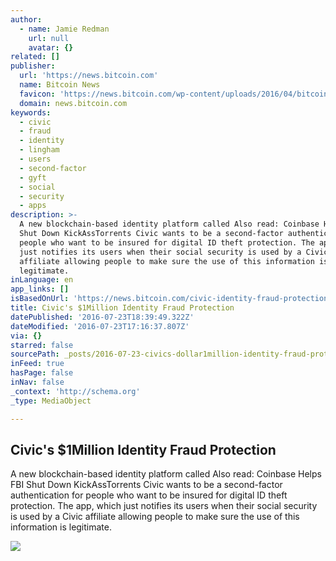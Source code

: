 ```yaml
---
author:
  - name: Jamie Redman
    url: null
    avatar: {}
related: []
publisher:
  url: 'https://news.bitcoin.com'
  name: Bitcoin News
  favicon: 'https://news.bitcoin.com/wp-content/uploads/2016/04/bitcoin_fav.png'
  domain: news.bitcoin.com
keywords:
  - civic
  - fraud
  - identity
  - lingham
  - users
  - second-factor
  - gyft
  - social
  - security
  - apps
description: >-
  A new blockchain-based identity platform called Also read: Coinbase Helps FBI
  Shut Down KickAssTorrents Civic wants to be a second-factor authentication for
  people who want to be insured for digital ID theft protection. The app, which
  just notifies its users when their social security is used by a Civic
  affiliate allowing people to make sure the use of this information is
  legitimate.
inLanguage: en
app_links: []
isBasedOnUrl: 'https://news.bitcoin.com/civic-identity-fraud-protection/'
title: Civic's $1Million Identity Fraud Protection
datePublished: '2016-07-23T18:39:49.322Z'
dateModified: '2016-07-23T17:16:37.807Z'
via: {}
starred: false
sourcePath: _posts/2016-07-23-civics-dollar1million-identity-fraud-protection.md
inFeed: true
hasPage: false
inNav: false
_context: 'http://schema.org'
_type: MediaObject

---
```

<article style=""><h1>Civic's $1Million Identity Fraud Protection</h1><p>A new blockchain-based identity platform called Also read: Coinbase Helps FBI Shut Down KickAssTorrents Civic wants to be a second-factor authentication for people who want to be insured for digital ID theft protection. The app, which just notifies its users when their social security is used by a Civic affiliate allowing people to make sure the use of this information is legitimate.</p><img src="https://news.bitcoin.com/wp-content/uploads/2016/07/Civics-1Million-Identity-Fraud-Protection.jpg" /></article>